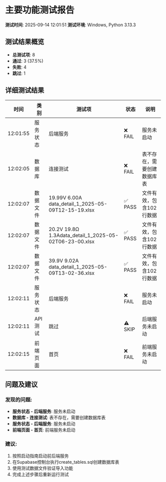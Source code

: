 # 主要功能测试报告

**测试时间**: 2025-09-14 12:01:51
**测试环境**: Windows, Python 3.13.3

## 测试结果概览

- **总测试项**: 8
- **通过**: 3 (37.5%)
- **失败**: 4
- **跳过**: 1

## 详细测试结果

| 时间 | 类别 | 测试项 | 状态 | 说明 |
|------|------|--------|------|------|
| 12:01:55 | 服务状态 | 后端服务 | ❌ FAIL | 服务未启动 |
| 12:02:05 | 数据库 | 连接测试 | ❌ FAIL | 表不存在，需要创建数据库表 |
| 12:02:07 | 数据文件 | 19.99V 6.00A data_detail_1_2025-05-09T12-15-19.xlsx | ✅ PASS | 文件有效，包含102行数据 |
| 12:02:07 | 数据文件 | 20.2V  19.8Ω 1.3Adata_detail_1_2025-05-02T06-23-00.xlsx | ✅ PASS | 文件有效，包含102行数据 |
| 12:02:07 | 数据文件 | 39.9V 9.02A data_detail_1_2025-05-09T13-02-36.xlsx | ✅ PASS | 文件有效，包含102行数据 |
| 12:02:11 | 服务状态 | 后端服务 | ❌ FAIL | 服务未启动 |
| 12:02:11 | API测试 | 跳过 | ⚠️ SKIP | 后端服务未启动 |
| 12:02:15 | 前端页面 | 首页 | ❌ FAIL | 前端服务未启动 |

## 问题及建议

### 发现的问题:
- **服务状态 - 后端服务**: 服务未启动
- **数据库 - 连接测试**: 表不存在，需要创建数据库表
- **服务状态 - 后端服务**: 服务未启动
- **前端页面 - 首页**: 前端服务未启动

### 建议:
1. 按照启动指南启动前后端服务
2. 在Supabase控制台执行create_tables.sql创建数据库表
3. 使用测试数据文件验证导入功能
4. 完成上述步骤后重新运行测试
